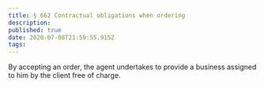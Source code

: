 ```yaml
---
title: § 662 Contractual obligations when ordering
description: 
published: true
date: 2020-07-08T21:59:55.915Z
tags: 
---
```


By accepting an order, the agent undertakes to provide a business assigned to him by the client free of charge.
